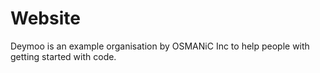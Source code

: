 # Website
Deymoo is an example organisation by OSMANiC Inc to help people with getting started with code.
